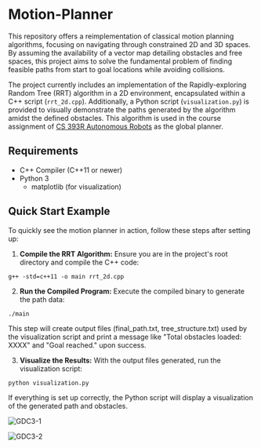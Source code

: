 # Motion-Planner

This repository offers a reimplementation of classical motion planning algorithms, focusing on navigating through constrained 2D and 3D spaces. By assuming the availability of a vector map detailing obstacles and free spaces, this project aims to solve the fundamental problem of finding feasible paths from start to goal locations while avoiding collisions. 

The project currently includes an implementation of the Rapidly-exploring Random Tree (RRT) algorithm in a 2D environment, encapsulated within a C++ script (`rrt_2d.cpp`). Additionally, a Python script (`visualization.py`) is provided to visually demonstrate the paths generated by the algorithm amidst the defined obstacles. This algorithm is used in the course assignment of [CS 393R Autonomous Robots](https://amrl.cs.utexas.edu/CS393R-S24/) as the global planner.

## Requirements

- C++ Compiler (C++11 or newer)
- Python 3
  - matplotlib (for visualization)

## Quick Start Example

To quickly see the motion planner in action, follow these steps after setting up:

1. **Compile the RRT Algorithm:** Ensure you are in the project's root directory and compile the C++ code:

```g++ -std=c++11 -o main rrt_2d.cpp```

2. **Run the Compiled Program:** Execute the compiled binary to generate the path data:

```./main```

This step will create output files (final_path.txt, tree_structure.txt) used by the visualization script and print a message like "Total obstacles loaded: XXXX" and "Goal reached." upon success.

3. **Visualize the Results:** With the output files generated, run the visualization script:

```python visualization.py```

If everything is set up correctly, the Python script will display a visualization of the generated path and obstacles.


![GDC3-1](example_results/GDC3_stepSize=1.0.png "Path Planning under Constraints using RRT Algorithm (stepSize = 1.0)")


![GDC3-2](example_results/GDC3_stepSize=0.2.png "Path Planning under Constraints using RRT Algorithm (stepSize = 0.2)")
